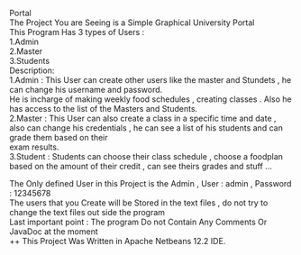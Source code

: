 Portal  
The Project You are Seeing is a Simple Graphical University Portal  
This Program Has 3 types of Users :  
1.Admin  
2.Master  
3.Students  
Description:  
1.Admin : This User can create other users like the master and Stundets , he can change his username and password.  
He is incharge of making weekly food schedules , creating classes . Also he has access to the list of the Masters and Students.  
2.Master : This User can also create a class in a specific time and date , also can change his credentials , he can see a list of his students and can grade them based on their  
    exam results.  
3.Student : Students can choose their class schedule , choose a foodplan based on the amount of their credit , can see theirs grades and stuff ...  

The Only defined User in this Project is the Admin , User : admin , Password : 12345678  
The users that you Create will be Stored in the text files , do not try to change the text files out side the program   
Last important point : The program Do not Contain Any Comments Or JavaDoc at the moment  
++ This Project Was Written in Apache Netbeans 12.2 IDE.  
